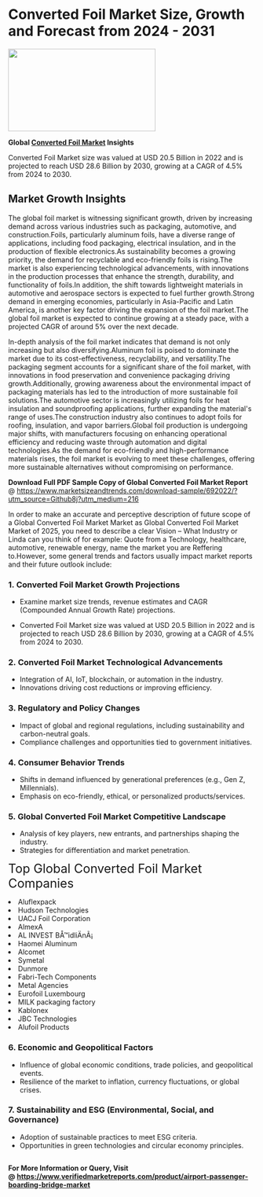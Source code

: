 <H1>Converted Foil Market Size, Growth and Forecast from 2024 - 2031</H1><img class="aligncenter size-medium wp-image-584254" src="https://thirdeyenews.in/wp-content/uploads/2024/09/Global-Market-Research-300x168.jpeg" alt="" width="300" height="168" /><p><strong>Global&nbsp;<a href="https://www.marketsizeandtrends.com/download-sample/692022/?utm_source=Github8j?utm_medium=216">Converted Foil Market</a> Insights</strong></p><p>Converted Foil Market size was valued at USD 20.5 Billion in 2022 and is projected to reach USD 28.6 Billion by 2030, growing at a CAGR of 4.5% from 2024 to 2030.</p><p><h2>Market Growth Insights</h2> <p>The global foil market is witnessing significant growth, driven by increasing demand across various industries such as packaging, automotive, and construction.Foils, particularly aluminum foils, have a diverse range of applications, including food packaging, electrical insulation, and in the production of flexible electronics.As sustainability becomes a growing priority, the demand for recyclable and eco-friendly foils is rising.The market is also experiencing technological advancements, with innovations in the production processes that enhance the strength, durability, and functionality of foils.In addition, the shift towards lightweight materials in automotive and aerospace sectors is expected to fuel further growth.Strong demand in emerging economies, particularly in Asia-Pacific and Latin America, is another key factor driving the expansion of the foil market.The global foil market is expected to continue growing at a steady pace, with a projected CAGR of around 5% over the next decade.</p> <p>In-depth analysis of the foil market indicates that demand is not only increasing but also diversifying.Aluminum foil is poised to dominate the market due to its cost-effectiveness, recyclability, and versatility.The packaging segment accounts for a significant share of the foil market, with innovations in food preservation and convenience packaging driving growth.Additionally, growing awareness about the environmental impact of packaging materials has led to the introduction of more sustainable foil solutions.The automotive sector is increasingly utilizing foils for heat insulation and soundproofing applications, further expanding the material's range of uses.The construction industry also continues to adopt foils for roofing, insulation, and vapor barriers.Global foil production is undergoing major shifts, with manufacturers focusing on enhancing operational efficiency and reducing waste through automation and digital technologies.As the demand for eco-friendly and high-performance materials rises, the foil market is evolving to meet these challenges, offering more sustainable alternatives without compromising on performance.<p><span class=""><strong>Download Full PDF Sample Copy of Global Converted Foil Market Report</strong> @ <a href="https://www.marketsizeandtrends.com/download-sample/692022/?utm_source=Github8j?utm_medium=216" target="_blank">https://www.marketsizeandtrends.com/download-sample/692022/?utm_source=Github8j?utm_medium=216</a></span></p><p>In order to make an accurate and perceptive description of future scope of a Global&nbsp;Converted Foil Market Market as Global&nbsp;Converted Foil Market Market of 2025, you need to describe a clear Vision &ndash; What Industry or Linda can you think of for example: Quote from a Technology, healthcare, automotive, renewable energy, name the market you are Reffering to.However, some general trends and factors usually impact market reports and their future outlook include:</p><h3>1.&nbsp;<strong>Converted Foil Market Growth Projections</strong></h3><ul><li>Examine market size trends, revenue estimates and CAGR (Compounded Annual Growth Rate) projections.</li><li><p>Converted Foil Market size was valued at USD 20.5 Billion in 2022 and is projected to reach USD 28.6 Billion by 2030, growing at a CAGR of 4.5% from 2024 to 2030.</p></li></ul><h3>2.&nbsp;<strong>Converted Foil Market Technological Advancements</strong></h3><ul><li>Integration of AI, IoT, blockchain, or automation in the industry.</li><li>Innovations driving cost reductions or improving efficiency.</li></ul><h3>3.&nbsp;<strong>Regulatory and Policy Changes</strong></h3><ul><li>Impact of global and regional regulations, including sustainability and carbon-neutral goals.</li><li>Compliance challenges and opportunities tied to government initiatives.</li></ul><h3>4.&nbsp;<strong>Consumer Behavior Trends</strong></h3><ul><li>Shifts in demand influenced by generational preferences (e.g., Gen Z, Millennials).</li><li>Emphasis on eco-friendly, ethical, or personalized products/services.</li></ul><h3>5.&nbsp;<strong>Global Converted Foil Market Competitive Landscape</strong></h3><ul><li>Analysis of key players, new entrants, and partnerships shaping the industry.</li><li>Strategies for differentiation and market penetration.</li></ul><p data-pm-slice="1 1 []"><span style="color: inherit; font-family: inherit; font-size: 25px;">Top Global Converted Foil Market Companies</span></p><div class="" data-test-id=""><p><li>Aluflexpack</li><li> Hudson Technologies</li><li> UACJ Foil Corporation</li><li> AlmexA</li><li> AL INVEST BÅ™idliÄnÃ¡</li><li> Haomei Aluminum</li><li> Alcomet</li><li> Symetal</li><li> Dunmore</li><li> Fabri-Tech Components</li><li> Metal Agencies</li><li> Eurofoil Luxembourg</li><li> MILK packaging factory</li><li> Kablonex</li><li> JBC Technologies</li><li> Alufoil Products</li></p></div><h3>6.&nbsp;<strong>Economic and Geopolitical Factors</strong></h3><ul><li>Influence of global economic conditions, trade policies, and geopolitical events.</li><li>Resilience of the market to inflation, currency fluctuations, or global crises.</li></ul><h3>7.&nbsp;<strong>Sustainability and ESG (Environmental, Social, and Governance)</strong></h3><ul><li>Adoption of sustainable practices to meet ESG criteria.</li><li>Opportunities in green technologies and circular economy principles.</li></ul><h2><strong style="font-size: 14px;">For More Information or Query, Visit @&nbsp;</strong><a style="background-color: #ffffff; font-size: 14px;" href="https://www.marketsizeandtrends.com/report/converted-foil-market/" target="_blank">https://www.verifiedmarketreports.com/product/airport-passenger-boarding-bridge-market</a></h2>